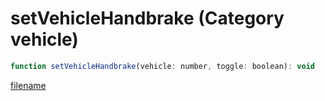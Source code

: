 # setVehicleHandbrake (Category vehicle)

```js
function setVehicleHandbrake(vehicle: number, toggle: boolean): void
```

[filename](setVehicleHandbrake_m.md ':include')